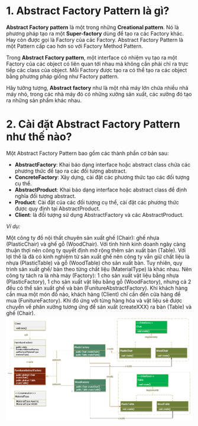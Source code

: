 # 1. Abstract Factory Pattern là gì?
**Abstract Factory pattern** là một trong những **Creational pattern**. Nó là phương pháp tạo ra một **Super-factory** dùng để tạo ra các Factory khác. Hay còn được gọi là Factory của các Factory. Abstract Factory Pattern là một Pattern cấp cao hơn so với Factory Method Pattern.

Trong **Abstract Factory pattern**, một interface có nhiệm vụ tạo ra một Factory của các object có liên quan tới nhau mà không cần phải chỉ ra trực tiếp các class của object. Mỗi Factory được tạo ra có thể tạo ra các object bằng phương pháp giống như Factory pattern.

Hãy tưởng tượng, **Abstract factory** như là một nhà máy lớn chứa nhiều nhà máy nhỏ, trong các nhà máy đó có những xưởng sản xuất, các xưởng đó tạo ra những sản phẩm khác nhau.

# 2. Cài đặt Abstract Factory Pattern như thế nào?
Một Abstract Factory Pattern bao gồm các thành phần cơ bản sau:
* **AbstractFactory**: Khai báo dạng interface hoặc abstract class chứa các phương thức để tạo ra các đối tượng abstract.
* **ConcreteFactory**: Xây dựng, cài đặt các phương thức tạo các đối tượng cụ thể.
* **AbstractProduct**: Khai báo dạng interface hoặc abstract class để định nghĩa đối tượng abstract.
* **Product**: Cài đặt của các đối tượng cụ thể, cài đặt các phương thức được quy định tại AbstractProduct.
* **Client**: là đối tượng sử dụng AbstractFactory và các AbstractProduct.

_Ví dụ:_ 

Một công ty đồ nội thất chuyên sản xuất ghế (Chair): ghế nhựa (PlasticChair) và ghế gỗ (WoodChair). Với tình hình kinh doanh ngày càng thuận thợi nên công ty quyết định mở rộng thêm sản xuất bàn (Table). Với lợi thế là đã có kinh nghiệm từ sản xuất ghế nên công ty vẫn giữ chất liệu là nhựa (PlasticTable) và gỗ (WoodTable) cho sản xuất bàn. Tuy nhiên, quy trình sản xuất ghế/ bàn theo từng chất liệu (MaterialType) là khác nhau. Nên công ty tách ra là nhà máy (Factory): 1 cho sản xuất vật liệu bằng nhựa (PlasticFactory), 1 cho sản xuất vật liệu bằng gỗ (WoodFactory), nhưng cả 2 đều có thể sản xuất ghế và bàn (FunitureAbstractFactory). Khi khách hàng cần mua một món đồ nào, khách hàng (Client) chỉ cần đến cửa hàng để mua (FunitureFactory). Khi đó ứng với từng hàng hóa và vật liệu sẽ được chuyển về phân xưởng tương ứng để sản xuất (createXXX) ra bàn (Table) và ghế (Chair).
![img.png](img.png)